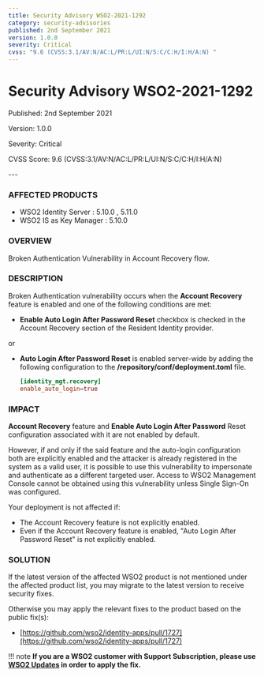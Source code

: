 ```yaml
---
title: Security Advisory WSO2-2021-1292
category: security-advisories
published: 2nd September 2021
version: 1.0.0
severity: Critical
cvss: "9.6 (CVSS:3.1/AV:N/AC:L/PR:L/UI:N/S:C/C:H/I:H/A:N) "
---
```


# Security Advisory WSO2-2021-1292

<p class="doc-info">Published: 2nd September 2021</p>
<p class="doc-info">Version: 1.0.0</p>
<p class="doc-info">Severity: Critical</p>
<p class="doc-info">CVSS Score: 9.6 (CVSS:3.1/AV:N/AC:L/PR:L/UI:N/S:C/C:H/I:H/A:N) </p>
---

### AFFECTED PRODUCTS
* WSO2 Identity Server : 5.10.0 , 5.11.0
* WSO2 IS as Key Manager : 5.10.0


### OVERVIEW
Broken Authentication Vulnerability in Account Recovery flow.


### DESCRIPTION
Broken Authentication vulnerability occurs when the **Account Recovery** feature is enabled and one of the following conditions are met:

* **Enable Auto Login After Password Reset** checkbox is checked in the Account Recovery section of the Resident Identity provider.

or

* **Auto Login After Password Reset** is enabled server-wide by adding the following configuration to the **/repository/conf/deployment.toml** file.

    ```toml
    [identity_mgt.recovery]
    enable_auto_login=true
    ```

### IMPACT
**Account Recovery** feature and **Enable Auto Login After Password** Reset configuration associated with it are not enabled by default.

However, if and only if the said feature and the auto-login configuration both are explicitly enabled and the attacker is already registered in the system as a valid user, it is possible to use this vulnerability to impersonate and authenticate as a different targeted user. Access to WSO2 Management Console cannot be obtained using this vulnerability unless Single Sign-On was configured.

Your deployment is not affected if:

* The Account Recovery feature is not explicitly enabled.
* Even if the Account Recovery feature is enabled, "Auto Login After Password Reset" is not explicitly enabled.


### SOLUTION
If the latest version of the affected WSO2 product is not mentioned under the affected product list, you may migrate to the latest version to receive security fixes.

Otherwise you may apply the relevant fixes to the product based on the public fix(s):

* [https://github.com/wso2/identity-apps/pull/1727](https://github.com/wso2/identity-apps/pull/1727)


!!! note
    **If you are a WSO2 customer with Support Subscription, please use [WSO2 Updates](https://wso2.com/updates/) in order to apply the fix.**
